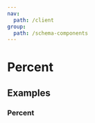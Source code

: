```yaml
---
nav:
  path: /client
group:
  path: /schema-components
---
```


# Percent

## Examples

### Percent

<code src="./demos/percent.tsx"></code>
